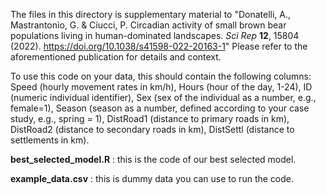 The files in this directory is supplementary material to "Donatelli, A., Mastrantonio, G. & Ciucci, P. Circadian activity of small brown bear populations
living in human-dominated landscapes. *Sci Rep* **12**, 15804 (2022). https://doi.org/10.1038/s41598-022-20163-1"
Please refer to the aforementioned publication for details and context.

To use this code on your data, this should contain the following columns: Speed (hourly movement rates in km/h), Hours (hour of the day,
1-24), ID (numeric individual identifier), Sex (sex of the individual as a number, e.g., female=1), Season (season as a number, defined
according to your case study, e.g., spring = 1), DistRoad1 (distance to primary roads in km), DistRoad2 (distance to secondary roads in
km), DistSettl (distance to settlements in km).

**best_selected_model.R** : this is the code of our best selected model.

**example_data.csv** : this is dummy data you can use to run the code.

